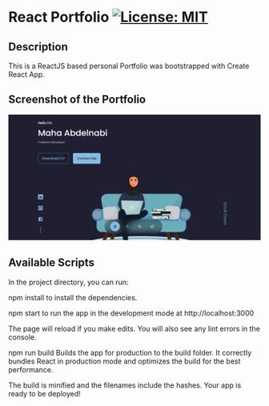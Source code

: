 # React Portfolio [![License: MIT](https://img.shields.io/badge/License-MIT-yellow.svg)](https://opensource.org/licenses/MIT)

## Description

This is a ReactJS based personal Portfolio was bootstrapped with Create React App.

## Screenshot of the Portfolio

![](./src/assets/ss.PNG)

## Available Scripts

In the project directory, you can run:

npm install
to install the dependencies.

npm start
to run the app in the development mode at http://localhost:3000

The page will reload if you make edits.
You will also see any lint errors in the console.

npm run build
Builds the app for production to the build folder.
It correctly bundles React in production mode and optimizes the build for the best performance.

The build is minified and the filenames include the hashes.
Your app is ready to be deployed!
